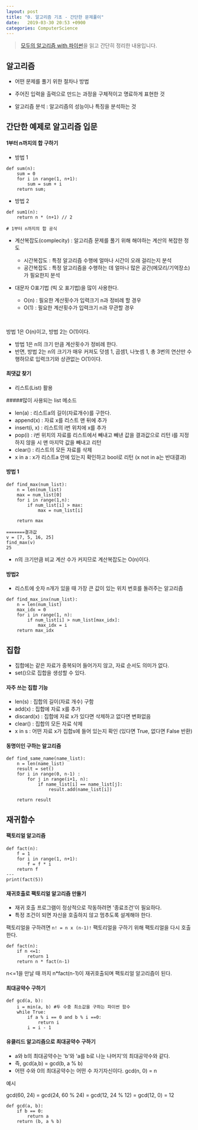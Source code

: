 ```yaml
---
layout: post
title: "0. 알고리즘 기초 - 간단한 문제풀이"
date:   2019-03-30 20:53 +0900
categories: ComputerScience
---
```

>[모두의 알고리즘 with 파이썬](http://www.kyobobook.co.kr/product/detailViewKor.laf?ejkGb=KOR&mallGb=KOR&barcode=9791160501728&orderClick=LAG&Kc=)을 읽고 간단히 정리한 내용입니다.

## 알고리즘
- 어떤 문제를 풀기 위한 절차나 방법
- 주어진 입력을 출력으로 만드는 과정을 구체적이고 명료하게 표현한 것

- 알고리즘 분석 : 알고리즘의 성능이나 특징을 분석하는 것

## 간단한 예제로 알고리즘 입문

#### 1부터 n까지의 합 구하기


- 방법 1
```
def sum(n):
    sum = 0
    for i in range(1, n+1):
        sum = sum + i
    return sum;
```

- 방법 2
```
def sum1(n):
    return n * (n+1) // 2

# 1부터 n까지의 합 공식
```

- 계산복잡도(complecity) : 알고리즘 문제를 풀기 위해 해야하는 계산의 복잡한 정도
  - 시간복잡도 : 특정 알고리즘 수행에 얼마나 시간이 오래 걸리는지 분석
  - 공간복잡도 : 특정 알고리즘을 수행하는 데 얼마나 많은 공간(메모리/기억장소)가 필요한지 분석


- 대문자 O표기법 (빅 오 표기법)을 많이 사용한다.
  - O(n) : 필요한 계산횟수가 입력크기 n과 정비례 할 경우
  - O(1) : 필요한 계산횟수가 입력크기 n과 무관할 경우

<br>

방법 1은 O(n)이고, 방법 2는 O(1)이다.

- 방법 1은 n의 크기 만큼 계산횟수가 정비례 한다.
- 반면, 방법 2는 n의 크기가 매우 커져도 덧셈 1, 곱셈1, 나눗셈 1, 총 3번의 연산만 수행하므로 입력크기와 상관없는 O(1)이다.


 #### 최댓값 찾기

 - 리스트(List) 활용

#####많이 사용되는 list 메소드
- len(a) : 리스트a의 길이(자료개수)를 구한다.
- append(x) : 자료 x를 리스트 맨 뒤에 추가
- insert(i, x) : 리스트의 i번 위치에 x를 추가
- pop(i) : i번 위치의 자료를 리스트에서 빼내고 빼낸 값을 결과값으로 리턴
i를 지정하지 않을 시 맨 마지막 값을 빼내고 리턴
- clear() : 리스트의 모든 자료를 삭제
- x in a : x가 리스트a 안에 있는지 확인하고 bool로 리턴 (x not in a는 반대결과)


#### 방법 1

```
def find_max(num_list):
    n = len(num_list)
    max = num_list[0]
    for i in range(1,n):
        if num_list[i] > max:
            max = num_list[i]

    return max

=======결과값
v = [7, 5, 16, 25]
find_max(v)
25
```

- n의 크기만큼 비교 계산 수가 커지므로 계산복잡도는 O(n)이다.


#### 방법2
- 리스트에 숫자 n개가 있을 때 가장 큰 값이 있는 위치 번호를 돌려주는 알고리즘

```
def find_max_inx(num_list):
    n = len(num_list)
    max_idx = 0
    for i in range(1, n):
        if num_list[i] > num_list[max_idx]:
            max_idx = i
    return max_idx
```

## 집합

- 집합에는 같은 자료가 중복되어 들어가지 않고, 자료 순서도 의미가 없다.
- set()으로 집합을 생성할 수 있다.


#### 자주 쓰는 집합 기능
- len(s) : 집합의 길이(자료 개수) 구함
- add(x) : 집합에 자료 x를 추가
- discard(x) : 집합에 자료 x가 있다면 삭제하고 없다면 변화없음
- clear() : 집합의 모든 자료 삭제
- x in s : 어떤 자료 x가 집합s에 들어 있는지 확인 (있다면 True, 없다면 False 반환)


#### 동명이인 구하는 알고리즘

```
def find_same_name(name_list):
    n = len(name_list)
    result = set()
    for i in range(0, n-1) :
        for j in range(i+1, n):
            if name_list[i] == name_list[j]:
                result.add(name_list[i])

    return result
```

## 재귀함수

#### 팩토리얼 알고리즘

```
def fact(n):
    f = 1
    for i in range(1, n+1):
        f = f * i
    return f
---
print(fact(5))
```

#### 재귀호출로 팩토리얼 알고리즘 만들기

- 재귀 호출 프로그램이 정상적으로 작동하려면 '종료조건'이 필요하다.
- 특정 조건이 되면 자신을 호출하지 않고 멈추도록 설계해야 한다.

팩토리얼을 구하려면
`n! = n x (n-1)!`
팩토리얼을 구하기 위해 팩토리얼을 다시 호출한다.

```
def fact(n):
    if n <=1:
        return 1
    return n * fact(n-1)
```
n<=1을 만날 때 까지 n*fact(n-1)이 재귀호출되며 팩토리얼 알고리즘이 된다.


#### 최대공약수 구하기

```
def gcd(a, b):
    i = min(a, b) #두 수중 최소값을 구하는 파이썬 함수
    while True:
        if a % i == 0 and b % i ==0:
            return i
        i = i - 1
```

#### 유클리드 알고리즘으로 최대공약수 구하기

- a와 b의 최대공약수는 'b'와 'a를 b로 나눈 나머지'의 최대공약수와 같다.
- 즉, gcd(a,b) = gcd(b, a % b)
- 어떤 수와 0의 최대공약수는 어떤 수 자기자신이다. gcd(n, 0) = n

예시

gcd(60, 24) = gcd(24, 60 % 24) = gcd(12, 24 % 12) = gcd(12, 0) = 12

```
def gcd(a, b):
    if b == 0:
        return a
    return (b, a % b)
```
